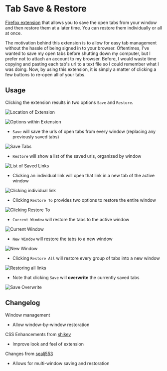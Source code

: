 # Tab Save & Restore

[Firefox extension](https://addons.mozilla.org/firefox/addon/tab-save-restore/) that allows you to save the open tabs from your window and then restore them at a later time. You can restore them individually or all at once.

The motivation behind this extension is to allow for easy tab management without the hassle of being signed in to your browser. Oftentimes, I've wanted to save my open tabs before shutting down my computer, but I prefer not to attach an account to my browser. Before, I would waste time copying and pasting each tab's url to a text file so I could remember what I was doing. Now, by using this extension, it is simply a matter of clicking a few buttons to re-open all of your tabs.

## Usage

Clicking the extension results in two options `Save` and `Restore`.

![Location of Extension](docs/location.png)

![Options within Extension](docs/click.png)

- `Save` will save the urls of open tabs from every window (replacing any previously saved tabs)

![Save Tabs](docs/save.png)

- `Restore` will show a list of the saved urls, organized by window

![List of Saved Links](docs/restore.png)

- Clicking an individual link will open that link in a new tab of the active window

![Clicking individual link](docs/wikipedia.png)

- Clicking `Restore To` provides two options to restore the entire window

![Clicking Restore To](docs/window.png)

- `Current Window` will restore the tabs to the active window

![Current Window](docs/current.png)

- `New Window` will restore the tabs to a new window

![New Window](docs/new.png)

- Clicking `Restore All` will restore every group of tabs into a new window

![Restoring all links](docs/all.png)

- Note that clicking `Save` will **overwrite** the currently saved tabs

![Save Overwrite](docs/overwrite.gif)

## Changelog

Window management

- Allow window-by-window restoration

CSS Enhancements from [shikev](https://github.com/avbhatt/tabs/pull/5)

- Improve look and feel of extension

Changes from [sealj553](https://github.com/avbhatt/tabs/pull/1)

- Allows for multi-window saving and restoration
